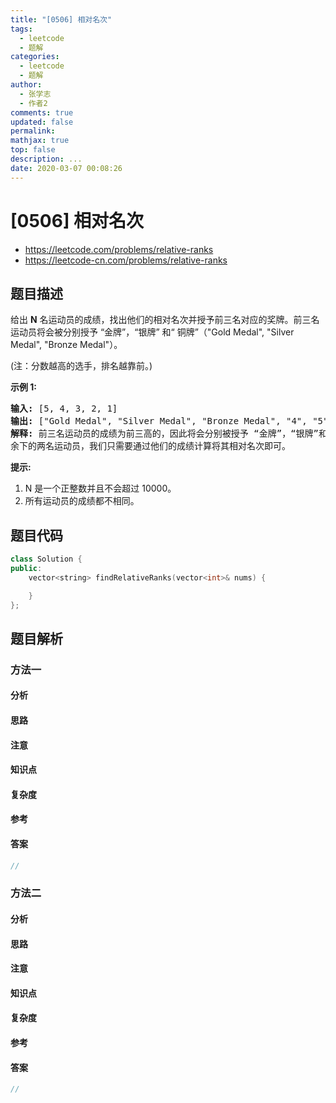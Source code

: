 ```yaml
---
title: "[0506] 相对名次"
tags:
  - leetcode
  - 题解
categories:
  - leetcode
  - 题解
author:
  - 张学志
  - 作者2
comments: true
updated: false
permalink:
mathjax: true
top: false
description: ...
date: 2020-03-07 00:08:26
---
```



# [0506] 相对名次
* https://leetcode.com/problems/relative-ranks
* https://leetcode-cn.com/problems/relative-ranks


## 题目描述

<p>给出&nbsp;<strong>N</strong> 名运动员的成绩，找出他们的相对名次并授予前三名对应的奖牌。前三名运动员将会被分别授予 &ldquo;金牌&rdquo;，&ldquo;银牌&rdquo; 和&ldquo; 铜牌&rdquo;（&quot;Gold Medal&quot;, &quot;Silver Medal&quot;, &quot;Bronze Medal&quot;）。</p>

<p>(注：分数越高的选手，排名越靠前。)</p>

<p><strong>示例 1:</strong></p>

<pre>
<strong>输入:</strong> [5, 4, 3, 2, 1]
<strong>输出:</strong> [&quot;Gold Medal&quot;, &quot;Silver Medal&quot;, &quot;Bronze Medal&quot;, &quot;4&quot;, &quot;5&quot;]
<strong>解释:</strong> 前三名运动员的成绩为前三高的，因此将会分别被授予 &ldquo;金牌&rdquo;，&ldquo;银牌&rdquo;和&ldquo;铜牌&rdquo; (&quot;Gold Medal&quot;, &quot;Silver Medal&quot; and &quot;Bronze Medal&quot;).
余下的两名运动员，我们只需要通过他们的成绩计算将其相对名次即可。</pre>

<p><strong>提示:</strong></p>

<ol>
	<li>N 是一个正整数并且不会超过&nbsp;10000。</li>
	<li>所有运动员的成绩都不相同。</li>
</ol>



## 题目代码

```cpp
class Solution {
public:
    vector<string> findRelativeRanks(vector<int>& nums) {

    }
};
```


## 题目解析


### 方法一

#### 分析

#### 思路

#### 注意

#### 知识点

#### 复杂度

#### 参考

#### 答案

```cpp
//
```


### 方法二

#### 分析

#### 思路

#### 注意

#### 知识点

#### 复杂度

#### 参考

#### 答案

```cpp
//
```


